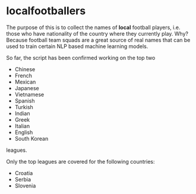 # localfootballers
The purpose of this is to collect the names of **local** football players, i.e. those who have nationality of the country where they currently play.  Why? Because football team squads are a great source of real names that can be used to train certain NLP based machine learning models. 

So far, the script has been confirmed working on the top two 

* Chinese
* French
* Mexican
* Japanese
* Vietnamese 
* Spanish
* Turkish
* Indian
* Greek
* Italian
* English
* South Korean

leagues.

Only the top leagues are covered for the following countries:
* Croatia
* Serbia
* Slovenia